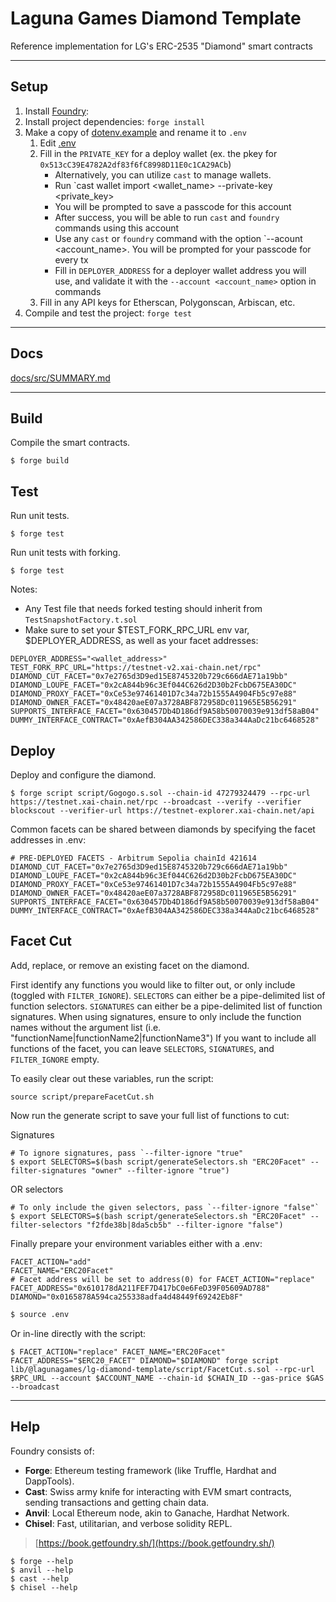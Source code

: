 # Laguna Games Diamond Template
Reference implementation for LG's ERC-2535 "Diamond" smart contracts

---

## Setup

1. Install [Foundry](https://book.getfoundry.sh/getting-started/installation):
2. Install project dependencies: `forge install`
3. Make a copy of [dotenv.example](dotenv.example) and rename it to `.env`
   1. Edit [.env](.env)
   2. Fill in the `PRIVATE_KEY` for a deploy wallet (ex. the pkey for `0x513cC39E4782A2df83f6fC8998D11E0c1CA29ACb`)
      - Alternatively, you can utilize `cast` to manage wallets.
      - Run `cast wallet import <wallet_name> --private-key <private_key>
      - You will be prompted to save a passcode for this account
      - After success, you will be able to run `cast` and `foundry` commands using this account
      - Use any `cast` or `foundry` command with the option `--acount <account_name>. You will be prompted for your passcode for every tx
      - Fill in `DEPLOYER_ADDRESS` for a deployer wallet address you will use, and validate it with the `--account <account_name>` option in commands
   3. Fill in any API keys for Etherscan, Polygonscan, Arbiscan, etc.
4. Compile and test the project: `forge test`


---

## Docs

[docs/src/SUMMARY.md](docs/src/SUMMARY.md)

---

## Build
Compile the smart contracts.

```shell
$ forge build
```

## Test
Run unit tests.

```shell
$ forge test
```

Run unit tests with forking.
```shell
$ forge test
```
Notes:
- Any Test file that needs forked testing should inherit from `TestSnapshotFactory.t.sol`
- Make sure to set your $TEST_FORK_RPC_URL env var, $DEPLOYER_ADDRESS, as well as your facet addresses:
```shell
DEPLOYER_ADDRESS="<wallet_address>"
TEST_FORK_RPC_URL="https://testnet-v2.xai-chain.net/rpc"
DIAMOND_CUT_FACET="0x7e2765d3D9ed15E8745320b729c666dAE71a19bb"
DIAMOND_LOUPE_FACET="0x2cA844b96c3Ef044C626d2D30b2FcbD675EA30DC"
DIAMOND_PROXY_FACET="0xCe53e97461401D7c34a72b1555A4904Fb5c97e88"
DIAMOND_OWNER_FACET="0x48420aeE07a3728ABF872958Dc011965E5B56291"
SUPPORTS_INTERFACE_FACET="0x630457Db4D186df9A58b50070039e913df58aB04"
DUMMY_INTERFACE_CONTRACT="0xAefB304AA342586DEC338a344AaDc21bc6468528"
```


## Deploy
Deploy and configure the diamond.

```shell
$ forge script script/Gogogo.s.sol --chain-id 47279324479 --rpc-url https://testnet.xai-chain.net/rpc --broadcast --verify --verifier blockscout --verifier-url https://testnet-explorer.xai-chain.net/api
```

Common facets can be shared between diamonds by specifying the facet addresses in .env:

```shell
# PRE-DEPLOYED FACETS - Arbitrum Sepolia chainId 421614
DIAMOND_CUT_FACET="0x7e2765d3D9ed15E8745320b729c666dAE71a19bb"
DIAMOND_LOUPE_FACET="0x2cA844b96c3Ef044C626d2D30b2FcbD675EA30DC"
DIAMOND_PROXY_FACET="0xCe53e97461401D7c34a72b1555A4904Fb5c97e88"
DIAMOND_OWNER_FACET="0x48420aeE07a3728ABF872958Dc011965E5B56291"
SUPPORTS_INTERFACE_FACET="0x630457Db4D186df9A58b50070039e913df58aB04"
DUMMY_INTERFACE_CONTRACT="0xAefB304AA342586DEC338a344AaDc21bc6468528"
```


## Facet Cut
Add, replace, or remove an existing facet on the diamond.

First identify any functions you would like to filter out, or only include (toggled with `FILTER_IGNORE`). 
`SELECTORS` can either be a pipe-delimited list of function selectors.
`SIGNATURES` can either be a pipe-delimited list of function signatures.
When using signatures, ensure to only include the function names without the argument list (i.e. "functionName|functionName2|functionName3")
If you want to include all functions of the facet, you can leave `SELECTORS`, `SIGNATURES`, and `FILTER_IGNORE` empty.

To easily clear out these variables, run the script:
```shell
source script/prepareFacetCut.sh
```

Now run the generate script to save your full list of functions to cut:

Signatures
```shell
# To ignore signatures, pass `--filter-ignore "true"
$ export SELECTORS=$(bash script/generateSelectors.sh "ERC20Facet" --filter-signatures "owner" --filter-ignore "true")
```

OR selectors

```shell
# To only include the given selectors, pass `--filter-ignore "false"`
$ export SELECTORS=$(bash script/generateSelectors.sh "ERC20Facet" --filter-selectors "f2fde38b|8da5cb5b" --filter-ignore "false")
```

Finally prepare your environment variables either with a .env:
```shell
FACET_ACTION="add"
FACET_NAME="ERC20Facet"
# Facet address will be set to address(0) for FACET_ACTION="replace" 
FACET_ADDRESS="0x610178dA211FEF7D417bC0e6FeD39F05609AD788"
DIAMOND="0x0165878A594ca255338adfa4d48449f69242Eb8F"
```
```bash
$ source .env
```

Or in-line directly with the script:
```shell
$ FACET_ACTION="replace" FACET_NAME="ERC20Facet" FACET_ADDRESS="$ERC20_FACET" DIAMOND="$DIAMOND" forge script lib/@lagunagames/lg-diamond-template/script/FacetCut.s.sol --rpc-url $RPC_URL --account $ACCOUNT_NAME --chain-id $CHAIN_ID --gas-price $GAS --broadcast
```

---

## Help
Foundry consists of:
-   **Forge**: Ethereum testing framework (like Truffle, Hardhat and DappTools).
-   **Cast**: Swiss army knife for interacting with EVM smart contracts, sending transactions and getting chain data.
-   **Anvil**: Local Ethereum node, akin to Ganache, Hardhat Network.
-   **Chisel**: Fast, utilitarian, and verbose solidity REPL.

> [https://book.getfoundry.sh/](https://book.getfoundry.sh/)

```shell
$ forge --help
$ anvil --help
$ cast --help
$ chisel --help
```
